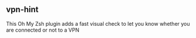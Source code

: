 ## vpn-hint

This Oh My Zsh plugin adds a fast visual check to let you know whether you are connected
or not to a VPN


